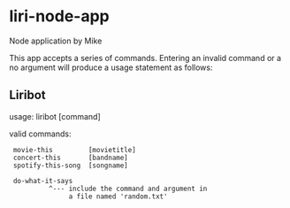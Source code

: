 # liri-node-app
Node application by Mike

This app accepts a series of commands.  Entering an invalid command or a no argument will produce a usage statement as follows:

Liribot
-------
usage: liribot [command]

valid commands:

     movie-this         [movietitle]
     concert-this       [bandname]
     spotify-this-song  [songname]

     do-what-it-says
              ^--- include the command and argument in
                   a file named 'random.txt'

